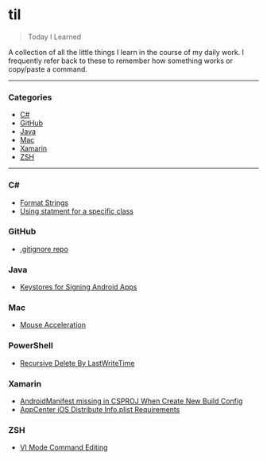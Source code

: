 # til

> Today I Learned

A collection of all the little things I learn in the course of my daily work.  I frequently refer back to these to remember how something works or copy/paste a command.

---

### Categories

* [C#](#csharp)
* [GitHub](#github)
* [Java](#java)
* [Mac](#mac)
* [Xamarin](#xamarin)
* [ZSH](#zsh)

---

### C\#

- [Format Strings](csharp/format-string.md) 
- [Using statment for a specific class](csharp/using-statement-for-a-specific-class.md) 

### GitHub

- [.gitignore repo](github/gitignore-repo.md)

### Java

- [Keystores for Signing Android Apps](java/keystore-for-signing-android-apps.md)

### Mac

- [Mouse Acceleration](mac/mouse-acceleration.md)

### PowerShell

- [Recursive Delete By LastWriteTime](powershell/recursive-delete-by-lastwritetime.md)

### Xamarin

- [AndroidManifest missing in CSPROJ When Create New Build Config](xamarin/androidmanifest-missing-after-new-build-config.md)
- [AppCenter iOS Distribute Info.plist Requirements](xamarin/appcenter-ios-distribute-info-plist-requirements.md)

### ZSH

- [VI Mode Command Editing](zsh/vi-mode-command-editing.md)

